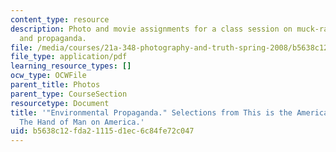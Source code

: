 ```yaml
---
content_type: resource
description: Photo and movie assignments for a class session on muck-raking, advocacy,
  and propaganda.
file: /media/courses/21a-348-photography-and-truth-spring-2008/b5638c12fda21115d1ec6c84fe72c047_MIT21A_348S08_environment.pdf
file_type: application/pdf
learning_resource_types: []
ocw_type: OCWFile
parent_title: Photos
parent_type: CourseSection
resourcetype: Document
title: '"Environmental Propaganda." Selections from This is the American Earth and
  The Hand of Man on America.'
uid: b5638c12-fda2-1115-d1ec-6c84fe72c047
---
```

